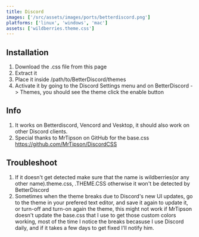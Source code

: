 ```yaml
---
title: Discord
images: ['/src/assets/images/ports/betterdiscord.png']
platforms: ['linux', 'windows', 'mac']
assets: ['wildberries.theme.css']
---
```


## Installation

1. Download the .css file from this page
2. Extract it
3. Place it inside /path/to/BetterDiscord/themes
4. Activate it by going to the Discord Settings menu and on BetterDiscord -> Themes, you should see the theme click the enable button

## Info

1. It works on Betterdiscord, Vencord and Vesktop, it should also work on other Discord clients.
2. Special thanks to MrTipson on GitHub for the base.css https://github.com/MrTipson/DiscordCSS

## Troubleshoot

1. If it doesn't get detected make sure that the name is wildberries(or any other name).theme.css, .THEME.CSS otherwise it won't be detected by BetterDiscord
2. Sometimes when the theme breaks due to Discord's new UI updates, go to the theme in your prefered text editor, and save it again to update it, or turn-off and turn-on again the theme, this might not work if MrTipson doesn't update the base.css that I use to get those custom colors working, most of the time I notice the breaks becasuse I use Discord daily, and if it takes a few days to get fixed I'll notify him.
